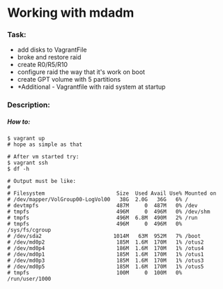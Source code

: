 # Working with mdadm

### Task:
- add disks to VagrantFile
- broke and restore raid
- create R0/R5/R10
- configure raid the way that it's work on boot
- create GPT volume with 5 partitions
- \*Additional - Vagrantfile with raid system at startup

### Description:

##### How to:

```
$ vagrant up
# hope as simple as that

# After vm started try:
$ vagrant ssh
$ df -h

# Output must be like:
#
# Filesystem                       Size  Used Avail Use% Mounted on
# /dev/mapper/VolGroup00-LogVol00   38G  2.0G   36G   6% /
# devtmpfs                         487M     0  487M   0% /dev
# tmpfs                            496M     0  496M   0% /dev/shm
# tmpfs                            496M  6.8M  490M   2% /run
# tmpfs                            496M     0  496M   0% /sys/fs/cgroup
# /dev/sda2                       1014M   63M  952M   7% /boot
# /dev/md0p2                       185M  1.6M  170M   1% /otus2
# /dev/md0p4                       186M  1.6M  170M   1% /otus4
# /dev/md0p1                       185M  1.6M  170M   1% /otus1
# /dev/md0p3                       185M  1.6M  170M   1% /otus3
# /dev/md0p5                       185M  1.6M  170M   1% /otus5
# tmpfs                            100M     0  100M   0% /run/user/1000

```